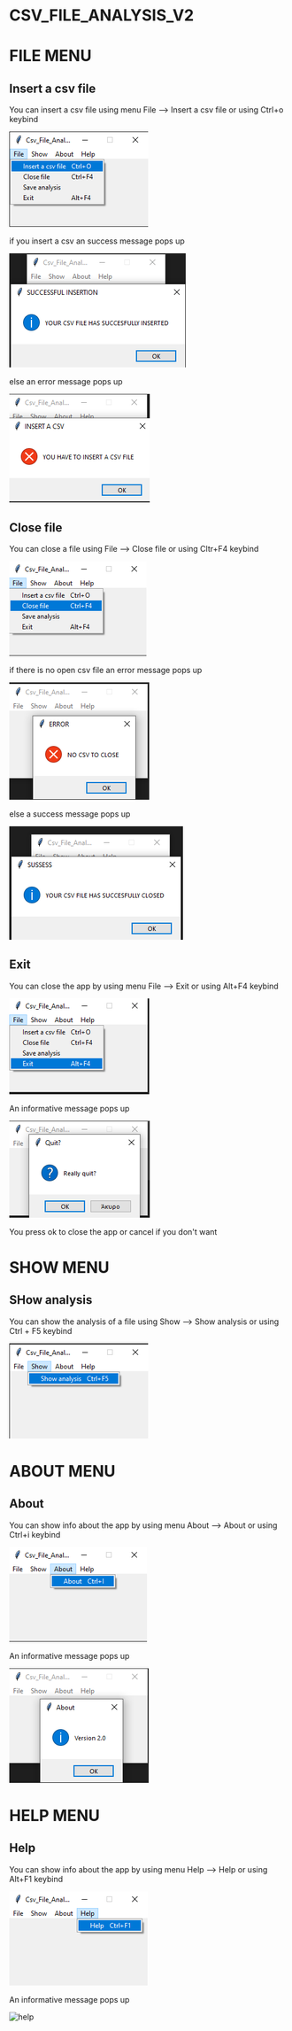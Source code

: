 # CSV_FILE_ANALYSIS_V2

# FILE MENU

## Insert a csv file

You can insert a csv file using menu File --> Insert a csv file or using Ctrl+o keybind

<p><img src = "images/file_menu/insert a csv file menu.png" title="inset a csv"/></p>


if you insert a csv an success message pops up

<p><img src="images/file_menu/successful insertion.png" title="successful insertion"/></p>

else an error message pops up

<p><img src="images/file_menu/file insertion error.png" title="error insertion"/></p>

## Close file

You can close a file using File --> Close file or using Cltr+F4 keybind

<p><img src="images/file_menu/close file menu.png" title = "close file menu"/></p>

if there is no open csv file an error message pops up

<p><img src = "images/file_menu/no file to close.png" title="No fie to close"/></p>

else a success message pops up 

<p><img src="images/file_menu/succesfully closed.png" title="close successful"/></p>


## Exit


You can close the app by using menu File --> Exit or using Alt+F4 keybind

<p><img src = "images/file_menu/exit menu.png" title="Close app"/></p> 

An informative message pops up

<p><img src ="images/file_menu/exit menu pop up.png" title="close app pop up"/> </p>

You press ok to close the app or cancel if you don't want


# SHOW MENU

## SHow analysis

You can show the analysis of a file using Show --> Show analysis or using Ctrl + F5 keybind

<p><img src = "images/show_menu/show analysis menu.png" title="show analysis menu"/></p>

# ABOUT MENU

## About

You can show info about the app by using menu About --> About or using Ctrl+i keybind

<p><img src="images/about_menu/about menu.png" title="about menu"/></p>

An informative message pops up

<p><img src="images/about_menu/about.png" title="about menu"/></p> 

# HELP MENU

## Help

You can show info about the app by using menu Help --> Help or using Alt+F1 keybind

<p><img src="images/help_menu/help menu.png" title="help menu"/></p>

An informative message pops up

<p><img src="images/help_menu/help.png" title="help"/></p> 